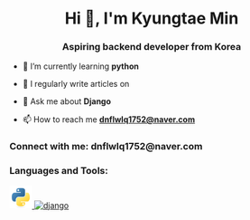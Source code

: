 <h1 align="center">Hi 👋, I'm Kyungtae Min</h1>
<h3 align="center">Aspiring backend developer from Korea</h3>

- 🌱 I’m currently learning **python**

- 📝 I regularly write articles on 

- 💬 Ask me about **Django** 

- 📫 How to reach me **dnflwlq1752@naver.com**

<h3 align="left">Connect with me: dnflwlq1752@naver.com</h3>
<p align="left">
</p> 

<h3 align="left">Languages and Tools:</h3>
<p align="left"> <a href="https://www.python.org" target="_blank" rel="noreferrer"> <img src="https://raw.githubusercontent.com/devicons/devicon/master/icons/python/python-original.svg" alt="python" width="40" height="40"/> </a> <a href="https://www.djangoproject.com/" target="_blank" rel="noreferrer"> <img src="https://cdn.worldvectorlogo.com/logos/django.svg" alt="django" width="40" height="40"/> </a> </p>
